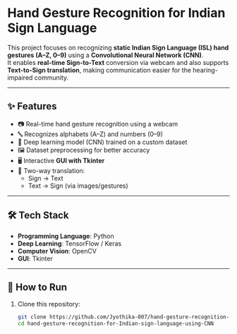 # Hand Gesture Recognition for Indian Sign Language

This project focuses on recognizing **static Indian Sign Language (ISL) hand gestures (A–Z, 0–9)** using a **Convolutional Neural Network (CNN)**.  
It enables **real-time Sign-to-Text** conversion via webcam and also supports **Text-to-Sign translation**, making communication easier for the hearing-impaired community.

---

## ✨ Features
- 📷 Real-time hand gesture recognition using a webcam  
- 🔤 Recognizes alphabets (A–Z) and numbers (0–9)  
- 🧠 Deep learning model (CNN) trained on a custom dataset  
- 🖼 Dataset preprocessing for better accuracy  
- 🖥 Interactive **GUI with Tkinter**  
- 🔄 Two-way translation:  
  - Sign → Text  
  - Text → Sign (via images/gestures)

---

## 🛠 Tech Stack
- **Programming Language**: Python  
- **Deep Learning**: TensorFlow / Keras  
- **Computer Vision**: OpenCV  
- **GUI**: Tkinter  

---

## 🚀 How to Run
1. Clone this repository:  
   ```bash
   git clone https://github.com/Jyothika-007/hand-gesture-recognition-for-Indian-sign-language-using-CNN.git
   cd hand-gesture-recognition-for-Indian-sign-language-using-CNN
